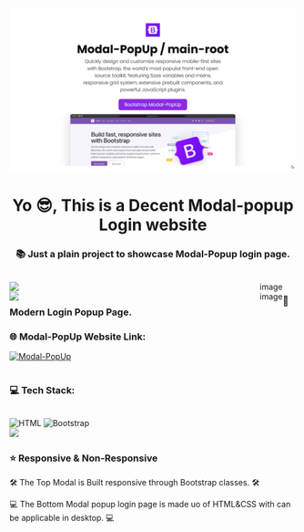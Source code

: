 <a href="https://JoshuaThadi.io">
    <img src="https://github.com/JoshuaThadi/Modal-PopUp/blob/main/Screenshot%202024-08-19%20154051.png" alt="MasterHead">
</a>

<h1 align="center">Yo 😎, This is a Decent Modal-popup Login website</h1>

<h3 align="center">📚 Just a plain project to showcase Modal-Popup login page.</h3>

<br/>

<div align="right">
    <img align="left" alt="image" width="480px" src="https://github.com/JoshuaThadi/Modal-PopUp/blob/main/Screenshot%202024-08-19%20162243.png">
    <img align="left" alt="image" width="480px" src="https://github.com/JoshuaThadi/Modal-PopUp/blob/main/Screenshot%202024-08-19%20193535.png">
</div>

<h3 align="left">📍 Modern Login Popup Page.</h3>
<div align="left">
    <h3>🌐 Modal-PopUp Website Link:</h3>
    <a align="center" href="https://joshuathadi.github.io/Modal-PopUp/" target="_blank">
        <img width="150px" src="https://img.shields.io/badge/MODAL_POPUP-ADD8E6?style=for-the-badge&logo=html5&logoColor=black" alt="Modal-PopUp">
    </a>
</div>




<br/>

<div align="left">
  <h3>💻 Tech Stack:</h3>
     <br/>
   <img src="https://img.shields.io/badge/HTML-FF6600?style=for-the-badge&logo=html5&logoColor=white" alt="HTML" />
  <img src="https://img.shields.io/badge/Bootstrap-563d7c💻 ?style=for-the-badge&logo=bootstrap&logoColor=white" alt="Bootstrap" />
  <br/>
</div>
<div align="left">
    <img src="https://skillicons.dev/icons?i=html,bootstrap" />
</div>

<h3>⭐ Responsive & Non-Responsive</h3>
<p>🛠️ The Top Modal is Built responsive through Bootstrap classes. 🛠️</p>
<p>💻  The Bottom Modal popup login page is made uo of HTML&CSS with can be applicable in desktop. 💻</p>
